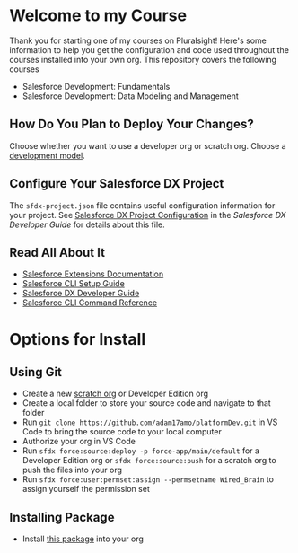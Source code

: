 # Welcome to my Course

Thank you for starting one of my courses on Pluralsight! Here's some information to help you get the configuration and code used throughout the courses installed into your own org. This repository covers the following courses

- Salesforce Development: Fundamentals
- Salesforce Development: Data Modeling and Management

## How Do You Plan to Deploy Your Changes?

Choose whether you want to use a developer org or scratch org. Choose a [development model](https://developer.salesforce.com/tools/vscode/en/user-guide/development-models).

## Configure Your Salesforce DX Project

The `sfdx-project.json` file contains useful configuration information for your project. See [Salesforce DX Project Configuration](https://developer.salesforce.com/docs/atlas.en-us.sfdx_dev.meta/sfdx_dev/sfdx_dev_ws_config.htm) in the _Salesforce DX Developer Guide_ for details about this file.

## Read All About It

- [Salesforce Extensions Documentation](https://developer.salesforce.com/tools/vscode/)
- [Salesforce CLI Setup Guide](https://developer.salesforce.com/docs/atlas.en-us.sfdx_setup.meta/sfdx_setup/sfdx_setup_intro.htm)
- [Salesforce DX Developer Guide](https://developer.salesforce.com/docs/atlas.en-us.sfdx_dev.meta/sfdx_dev/sfdx_dev_intro.htm)
- [Salesforce CLI Command Reference](https://developer.salesforce.com/docs/atlas.en-us.sfdx_cli_reference.meta/sfdx_cli_reference/cli_reference.htm)

# Options for Install

## Using Git

- Create a new [scratch org](https://developer.salesforce.com/docs/atlas.en-us.sfdx_dev.meta/sfdx_dev/sfdx_dev_scratch_orgs_create.htm) or Developer Edition org
- Create a local folder to store your source code and navigate to that folder
- Run `git clone https://github.com/adam17amo/platformDev.git` in VS Code to bring the source code to your local computer
- Authorize your org in VS Code
- Run `sfdx force:source:deploy -p force-app/main/default` for a Developer Edition org or `sfdx force:source:push` for a scratch org to push the files into your org
- Run `sfdx force:user:permset:assign --permsetname Wired_Brain` to assign yourself the permission set

## Installing Package

- Install [this package](https://login.salesforce.com/packaging/installPackage.apexp?p0=04t5f000000zdEm) into your org
